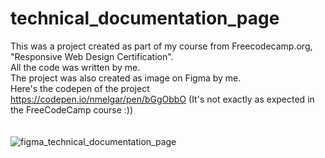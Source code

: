 # technical_documentation_page
This was a project created as part of my course from Freecodecamp.org, "Responsive Web Design Certification".<br>
All the code was written by me.<br>
The project was also created as image on Figma by me. <insert link here> <br>
Here's the codepen of the project https://codepen.io/nmelgar/pen/bGgObbO (It's not exactly as expected in the FreeCodeCamp course :)) <br>
<br>
<br>
![figma_technical_documentation_page](<inser image link here>)
